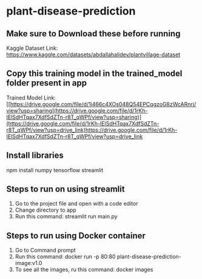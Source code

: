 # plant-disease-prediction

## Make sure to Download these before running
Kaggle Dataset Link: https://www.kaggle.com/datasets/abdallahalidev/plantvillage-dataset

## Copy this training model in the trained_model folder present in app
Trained Model Link: [[https://drive.google.com/file/d/1i466c4XOs048Q54EPCqgzoG8zWcARnrj/view?usp=sharing](https://drive.google.com/file/d/1rKh-IElSdHTqax7XdfSdZTn-r8T_qWPf/view?usp=sharing)](https://drive.google.com/file/d/1rKh-IElSdHTqax7XdfSdZTn-r8T_qWPf/view?usp=drive_link)https://drive.google.com/file/d/1rKh-IElSdHTqax7XdfSdZTn-r8T_qWPf/view?usp=drive_link



## Install libraries
npm install numpy tensorflow streamlit

## Steps to run on using streamlit
1) Go to the project file and open with a code editor
2) Change directory to app
3) Run this command: streamlit run main.py

## Steps to run using Docker container
1) Go to Command prompt
2) Run this command: docker run -p 80:80 plant-disease-prediction-image:v1.0
3) To see all the images, ru this command: docker images
